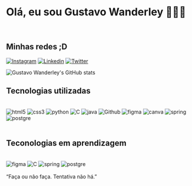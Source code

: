 

# Olá, eu sou Gustavo Wanderley 🧙‍♂️🐸
<br>

## Minhas redes ;D
[![Instagram](https://img.shields.io/badge/Instagram-E4405F?style=for-the-badge&logo=instagram&logoColor=white)](https://www.instagram.com/g.wanderley_dev/)
[![Linkedin](https://img.shields.io/badge/LinkedIn-0077B5?style=for-the-badge&logo=linkedin&logoColor=white)](https://www.linkedin.com/in/gustavo-wanderley241201/)
[![Twitter](https://img.shields.io/badge/Twitter-1DA1F2?style=for-the-badge&logo=twitter&logoColor=white)](https://twitter.com/GustavoWander19)

![Gustavo Wanderley's GitHub stats](https://github-readme-stats.vercel.app/api?username=MESTREGUGABr&show_icons=true&theme=radical)

## Tecnologias utilizadas
<div style="display: inline_block"><br/>


<img align="center" alt="html5" src="https://img.shields.io/badge/HTML5-E34F26?style=for-the-badge&logo=html5&logoColor=white" />
<img align="center" alt="css3" src="https://img.shields.io/badge/CSS3-1572B6?style=for-the-badge&logo=css3&logoColor=white" />
<img align="center" alt="python" src="https://img.shields.io/badge/Python-14354C?style=for-the-badge&logo=python&logoColor=white" />
<img align="center" alt="C" src="https://img.shields.io/badge/C-00599C?style=for-the-badge&logo=c&logoColor=white" />
<img align="center" alt="java" src="https://img.shields.io/badge/Java-ED8B00?style=for-the-badge&logo=java&logoColor=white" />
<img align="center" alt="Github" src="https://img.shields.io/badge/GitHub-100000?style=for-the-badge&logo=github&logoColor=white" /> 
<img align="center" alt="figma" src="https://img.shields.io/badge/Figma-F24E1E?style=for-the-badge&logo=figma&logoColor=white" />
<img align="center" alt="canva" src="https://img.shields.io/badge/Canva-%2300C4CC.svg?&style=for-the-badge&logo=Canva&logoColor=white" />
<img align="center" alt="spring" src="https://img.shields.io/badge/Spring-6DB33F?style=for-the-badge&logo=spring&logoColor=white" />
<img align="center" alt="postgre" src="https://img.shields.io/badge/PostgreSQL-316192?style=for-the-badge&logo=postgresql&logoColor=white" />


</div>
<br>

## Teconologias em aprendizagem 
<div style="display: inline_block"><br/>

<img align="center" alt="figma" src="https://img.shields.io/badge/Figma-F24E1E?style=for-the-badge&logo=figma&logoColor=white" />
<img align="center" alt="C" src="https://img.shields.io/badge/C-00599C?style=for-the-badge&logo=c&logoColor=white" />
<img align="center" alt="spring" src="https://img.shields.io/badge/Spring-6DB33F?style=for-the-badge&logo=spring&logoColor=white" />
<img align="center" alt="postgre" src="https://img.shields.io/badge/PostgreSQL-316192?style=for-the-badge&logo=postgresql&logoColor=white" />
</div>
<br>
“Faça ou não faça. Tentativa não há.”
